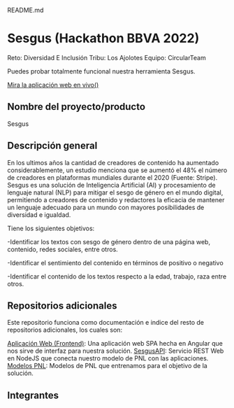 README.md
# Sesgus (Hackathon BBVA 2022)

Reto: Diversidad E Inclusión 
Tribu: Los Ajolotes
Equipo: CircularTeam

Puedes probar totalmente funcional nuestra herramienta Sesgus.

 [Mira la aplicación web en vivo()](https://sesgus.xyz)


## Nombre del proyecto/producto

Sesgus

## Descripción general

En los ultimos años la cantidad de creadores de contenido ha aumentado considerablemente, un estudio menciona que se aumentó el 48% el número de creadores en plataformas mundiales durante el 2020 (Fuente: Stripe). Sesgus es una solución de Inteligencia Artificial (AI) y procesamiento de lenguaje natural (NLP) para mitigar el sesgo de género en el mundo digital, permitiendo a creadores de contenido y redactores la eficacia de mantener un lenguaje adecuado para un mundo con mayores posibilidades de diversidad e igualdad.

Tiene los siguientes objetivos:

-Identificar los textos con sesgo de género dentro de una página web, contenido, redes sociales, entre otros.

-Identificar el sentimiento del contenido en términos de positivo o negativo

-Identificar el contenido de los textos respecto a la edad, trabajo, raza entre otros.

## Repositorios adicionales 

Este repositorio funciona como documentación e indice del resto de repositorios adicionales, los cuales son: 

[Aplicación Web (Frontend)](https://github.com/brayancruces/sesgus-webapp-frontend): Una aplicación web SPA hecha en Angular que nos sirve de interfaz para nuestra solución.
[SesgusAPI](https://github.com/brayancruces/sesgus-backend): Servicio REST Web en NodeJS que conecta nuestro modelo de PNL con las aplicaciones.
[Modelos PNL](https://github.com/brayancruces/sesgus-modelos-pnl): Modelos de PNL que entrenamos para el objetivo de la solución.

## Integrantes